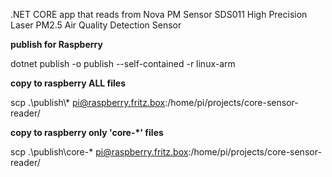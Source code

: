.NET CORE app that reads from Nova PM Sensor SDS011 High Precision Laser PM2.5 Air Quality Detection Sensor

**publish for Raspberry**

dotnet publish -o publish --self-contained -r linux-arm

**copy to raspberry ALL files**

scp .\publish\\* pi@raspberry.fritz.box:/home/pi/projects/core-sensor-reader/

**copy to raspberry only 'core-*' files**

scp .\publish\core-* pi@raspberry.fritz.box:/home/pi/projects/core-sensor-reader/

